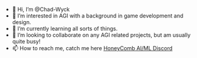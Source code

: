 - 👋 Hi, I’m @Chad-Wyck
- 👀 I’m interested in AGI with a background in game development and design.
- 🌱 I’m currently learning all sorts of things.
- 💞️ I’m looking to collaborate on any AGI related projects, but am usually quite busy!
- 📫 How to reach me, catch me here [HoneyComb AI/ML Discord](discord.gg/5PvQsbUyfN)

<!---
Chad-Wyck/Chad-Wyck is a ✨ special ✨ repository because its `README.md` (this file) appears on your GitHub profile.
You can click the Preview link to take a look at your changes.
--->

